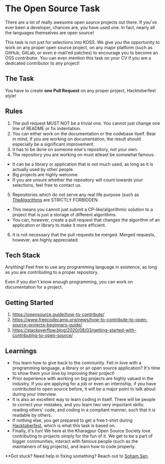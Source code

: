 # The Open Source Task

There are a lot of really awesome open source projects out there. If you've ever been a developer, chances are, you have used one. In fact, nearly all the languages themselves are open source!

This task is not just for selections into KOSS. We give you the opportunity to work on any proper open source project, on any major platform (such as GitHub, GitLab, or even e-mail'ed patches) to encourage you to become an OSS contributor. You can even mention this task on your CV if you are a dedicated contributor to any project!

## The Task

You have to create **one Pull Request** on any proper project, Hacktoberfest style!

## Rules

1. The pull request MUST NOT be a trivial one. You cannot just change one line of README or fix indentation.
2. You can either work on the documentation or the codebase itself. Bear in mind, if you are working on documentation, the result should especially be a significant improvement.
3. It has to be done on someone else's repository, not your own.
4. The repository you are working on must atleast be somewhat famous:
  - It can be a library or application that is not much used, as long as it is actually used by other people.
  - Big projects are highly welcome.
  - If you are unsure whether the repository will count towards your selections, feel free to contact us.
5. Repositories which do not serve any real life purpose (such as [TheAlgorithms](https://github.com/TheAlgorithms) are STRICTLY FORBIDDEN.
  - This means you cannot just submit a CP-like/algorithmic solution to a project that is just a storage of different algorithms.
  - You can, however, create a pull request that changes the algorithm of an application or library to make it more efficient.
6. It is not necessary that the pull requests be merged. Merged requests, however, are highly appreciated.

## Tech Stack

Anything! Feel free to use any programming language in existence, as long as you are contributing to a proper repository.

Even if you don't know enough programming, you can work on documentation for a project.

## Getting Started

1. https://opensource.guide/how-to-contribute/
2. https://www.freecodecamp.org/news/how-to-contribute-to-open-source-projects-beginners-guide/
3. https://stackoverflow.blog/2020/08/03/getting-started-with-contributing-to-open-source/

## Learnings

- You learn how to give back to the community. Fell in love with a programming language, a library or an open source application? It's time to show them your love by improving their project!
- Prior experience with working on big projects are highly valued in the industry. If you are applying for a job or even an internship, if you have contributed to open source before, it will be a major point to talk about during your interview.
- It is also an excellent way to learn coding in itself. There will be people to correct your mistakes, and you learn two very important skills: reading others' code, and coding in a compliant manner, such that it is readable by others.
- If nothing else, you get prepared to get a free t-shirt during [Hacktoberfest](https://hacktoberfest.com/), which is what this task is based on.
- Finally, it's fun! We here at the Kharagpur Open Source Society love contributing to projects simply for the fun of it. We get to be a part of bigger communities, interact with famous people (such as the maintainers of big projects), and learn how to code properly.


**Got stuck? Need help in fixing something? Reach out to [Soham Sen](mailto:contact@sohamsen.me).
